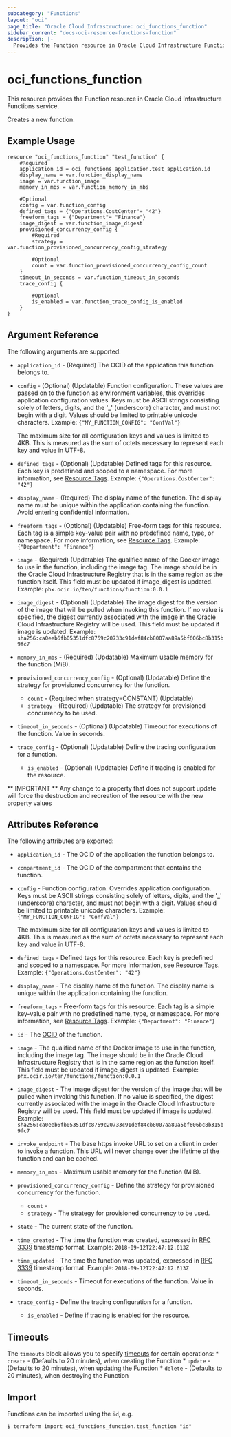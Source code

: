 ```yaml
---
subcategory: "Functions"
layout: "oci"
page_title: "Oracle Cloud Infrastructure: oci_functions_function"
sidebar_current: "docs-oci-resource-functions-function"
description: |-
  Provides the Function resource in Oracle Cloud Infrastructure Functions service
---
```


# oci_functions_function
This resource provides the Function resource in Oracle Cloud Infrastructure Functions service.

Creates a new function.

## Example Usage

```hcl
resource "oci_functions_function" "test_function" {
	#Required
	application_id = oci_functions_application.test_application.id
	display_name = var.function_display_name
	image = var.function_image
	memory_in_mbs = var.function_memory_in_mbs

	#Optional
	config = var.function_config
	defined_tags = {"Operations.CostCenter"= "42"}
	freeform_tags = {"Department"= "Finance"}
	image_digest = var.function_image_digest
	provisioned_concurrency_config {
		#Required
		strategy = var.function_provisioned_concurrency_config_strategy

		#Optional
		count = var.function_provisioned_concurrency_config_count
	}
	timeout_in_seconds = var.function_timeout_in_seconds
	trace_config {

		#Optional
		is_enabled = var.function_trace_config_is_enabled
	}
}
```

## Argument Reference

The following arguments are supported:

* `application_id` - (Required) The OCID of the application this function belongs to.
* `config` - (Optional) (Updatable) Function configuration. These values are passed on to the function as environment variables, this overrides application configuration values. Keys must be ASCII strings consisting solely of letters, digits, and the '_' (underscore) character, and must not begin with a digit. Values should be limited to printable unicode characters.  Example: `{"MY_FUNCTION_CONFIG": "ConfVal"}`

	The maximum size for all configuration keys and values is limited to 4KB. This is measured as the sum of octets necessary to represent each key and value in UTF-8. 
* `defined_tags` - (Optional) (Updatable) Defined tags for this resource. Each key is predefined and scoped to a namespace. For more information, see [Resource Tags](https://docs.cloud.oracle.com/iaas/Content/General/Concepts/resourcetags.htm).  Example: `{"Operations.CostCenter": "42"}` 
* `display_name` - (Required) The display name of the function. The display name must be unique within the application containing the function. Avoid entering confidential information. 
* `freeform_tags` - (Optional) (Updatable) Free-form tags for this resource. Each tag is a simple key-value pair with no predefined name, type, or namespace. For more information, see [Resource Tags](https://docs.cloud.oracle.com/iaas/Content/General/Concepts/resourcetags.htm).  Example: `{"Department": "Finance"}` 
* `image` - (Required) (Updatable) The qualified name of the Docker image to use in the function, including the image tag. The image should be in the Oracle Cloud Infrastructure Registry that is in the same region as the function itself. This field must be updated if image_digest is updated. Example: `phx.ocir.io/ten/functions/function:0.0.1`
* `image_digest` - (Optional) (Updatable) The image digest for the version of the image that will be pulled when invoking this function. If no value is specified, the digest currently associated with the image in the Oracle Cloud Infrastructure Registry will be used. This field must be updated if image is updated. Example: `sha256:ca0eeb6fb05351dfc8759c20733c91def84cb8007aa89a5bf606bc8b315b9fc7`
* `memory_in_mbs` - (Required) (Updatable) Maximum usable memory for the function (MiB).
* `provisioned_concurrency_config` - (Optional) (Updatable) Define the strategy for provisioned concurrency for the function. 
	* `count` - (Required when strategy=CONSTANT) (Updatable) 
	* `strategy` - (Required) (Updatable) The strategy for provisioned concurrency to be used. 
* `timeout_in_seconds` - (Optional) (Updatable) Timeout for executions of the function. Value in seconds.
* `trace_config` - (Optional) (Updatable) Define the tracing configuration for a function. 
	* `is_enabled` - (Optional) (Updatable) Define if tracing is enabled for the resource. 


** IMPORTANT **
Any change to a property that does not support update will force the destruction and recreation of the resource with the new property values

## Attributes Reference

The following attributes are exported:

* `application_id` - The OCID of the application the function belongs to.
* `compartment_id` - The OCID of the compartment that contains the function. 
* `config` - Function configuration. Overrides application configuration. Keys must be ASCII strings consisting solely of letters, digits, and the '_' (underscore) character, and must not begin with a digit. Values should be limited to printable unicode characters.  Example: `{"MY_FUNCTION_CONFIG": "ConfVal"}`

	The maximum size for all configuration keys and values is limited to 4KB. This is measured as the sum of octets necessary to represent each key and value in UTF-8. 
* `defined_tags` - Defined tags for this resource. Each key is predefined and scoped to a namespace. For more information, see [Resource Tags](https://docs.cloud.oracle.com/iaas/Content/General/Concepts/resourcetags.htm).  Example: `{"Operations.CostCenter": "42"}` 
* `display_name` - The display name of the function. The display name is unique within the application containing the function. 
* `freeform_tags` - Free-form tags for this resource. Each tag is a simple key-value pair with no predefined name, type, or namespace. For more information, see [Resource Tags](https://docs.cloud.oracle.com/iaas/Content/General/Concepts/resourcetags.htm).  Example: `{"Department": "Finance"}` 
* `id` - The [OCID](https://docs.cloud.oracle.com/iaas/Content/General/Concepts/identifiers.htm) of the function. 
* `image` - The qualified name of the Docker image to use in the function, including the image tag. The image should be in the Oracle Cloud Infrastructure Registry that is in the same region as the function itself. This field must be updated if image_digest is updated. Example: `phx.ocir.io/ten/functions/function:0.0.1` 
* `image_digest` - The image digest for the version of the image that will be pulled when invoking this function. If no value is specified, the digest currently associated with the image in the Oracle Cloud Infrastructure Registry will be used. This field must be updated if image is updated. Example: `sha256:ca0eeb6fb05351dfc8759c20733c91def84cb8007aa89a5bf606bc8b315b9fc7`
* `invoke_endpoint` - The base https invoke URL to set on a client in order to invoke a function. This URL will never change over the lifetime of the function and can be cached. 
* `memory_in_mbs` - Maximum usable memory for the function (MiB).
* `provisioned_concurrency_config` - Define the strategy for provisioned concurrency for the function. 
	* `count` - 
	* `strategy` - The strategy for provisioned concurrency to be used. 
* `state` - The current state of the function. 
* `time_created` - The time the function was created, expressed in [RFC 3339](https://tools.ietf.org/html/rfc3339) timestamp format.  Example: `2018-09-12T22:47:12.613Z` 
* `time_updated` - The time the function was updated, expressed in [RFC 3339](https://tools.ietf.org/html/rfc3339) timestamp format.  Example: `2018-09-12T22:47:12.613Z` 
* `timeout_in_seconds` - Timeout for executions of the function. Value in seconds.
* `trace_config` - Define the tracing configuration for a function. 
	* `is_enabled` - Define if tracing is enabled for the resource. 

## Timeouts

The `timeouts` block allows you to specify [timeouts](https://registry.terraform.io/providers/hashicorp/oci/latest/docs/guides/changing_timeouts) for certain operations:
	* `create` - (Defaults to 20 minutes), when creating the Function
	* `update` - (Defaults to 20 minutes), when updating the Function
	* `delete` - (Defaults to 20 minutes), when destroying the Function


## Import

Functions can be imported using the `id`, e.g.

```
$ terraform import oci_functions_function.test_function "id"
```

